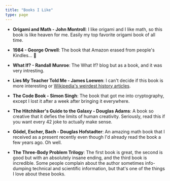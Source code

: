 ```yaml
---
title: "Books I Like"
type: page
---
```



- **Origami and Math - John Montroll**: I like origami and I like math, so this book is like heaven for me. Easily my top favorite origami book of all time.

- **1984 - George Orwell**: The book that Amazon erased from people's Kindles... 😬

- **What If? - Randall Munroe**: The What If? blog but as a book, and it was very intresting.

- **Lies My Teacher Told Me - James Loewen**: I can't decide if this book is more interesting or [Wikipedia's weirdest history articles](https://en.wikipedia.org/wiki/Wikipedia:Unusual_articles#History).

- **The Code Book - Simon Singh**: The book that got me into cryptography, except I lost it after a week after bringing it everywhere.

- **The Hitchhiker's Guide to the Galaxy - Douglas Adams**: A book so creative that it defies the limits of human creativity. Seriously, read this if you want every 42 joke to actually make sense.

- **Gödel, Escher, Bach - Douglas Hofstadter**: An amazing math book that I received as a present recently even though I'd already read the book a few years ago. Oh well.

- **The Three-Body Problem Trilogy**: The first book is great, the second is good but with an absolutely insane ending, and the third book is incredible. Some people complain about the author sometimes info-dumping technical and scientific information, but that's one of the things I love about these books.
